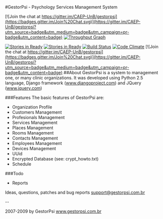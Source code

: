 #GestorPsi - Psychology Services Management System

[![Join the chat at https://gitter.im/CAEP-UnB/gestorpsi](https://badges.gitter.im/Join%20Chat.svg)](https://gitter.im/CAEP-UnB/gestorpsi?utm_source=badge&utm_medium=badge&utm_campaign=pr-badge&utm_content=badge)
[![Throughput Graph](https://graphs.waffle.io/caep-unb/gestorpsi/throughput.svg)](https://waffle.io/caep-unb/gestorpsi/metrics)

[![Stories in Ready](https://badge.waffle.io/caep-unb/gestorpsi.svg?label=ready&title=Ready)](http://waffle.io/caep-unb/gestorpsi) [![Stories in Ready](https://badge.waffle.io/caep-unb/gestorpsi.svg?label=in%20progress&title=In%20Progress)](http://waffle.io/caep-unb/gestorpsi) [![Build Status](https://travis-ci.org/CAEP-UnB/gestorpsi.svg)](https://travis-ci.org/CAEP-UnB/gestorpsi) [![Code Climate](https://codeclimate.com/github/CAEP-UnB/gestorpsi/badges/gpa.svg)](https://codeclimate.com/github/CAEP-UnB/gestorpsi) [![Join the chat at https://gitter.im/CAEP-UnB/gestorpsi](https://badges.gitter.im/Join%20Chat.svg)](https://gitter.im/CAEP-UnB/gestorpsi?utm_source=badge&utm_medium=badge&utm_campaign=pr-badge&utm_content=badge)
##About
GestorPsi is a system to management one, or many clinic organizations.
It was developed using Python 2.5 language, Django framework
(www.djangoproject.com) and JQuery (www.jquery.com)


###Features
The basic features of GestorPsi are:
- Organization Profile
- Customers Management
- Profesionals Management
- Services Management
- Places Management
- Rooms Management
- Contacts Management
- Employees Management
- Devices Management
- UUid
- Encrypted Database (see: crypt_howto.txt)
- Schedule


###Todo
- Reports

Ideas, questions, patches and bug reports
support@gestorpsi.com.br

--

2007-2009 by GestorPsi
www.gestorpsi.com.br
